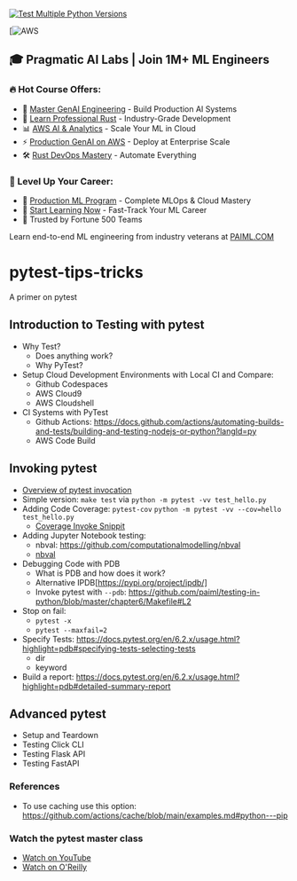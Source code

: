 [![Test Multiple Python Versions](https://github.com/bsimon94/pytest-tips-tricks/actions/workflows/testing-ci.yml/badge.svg)](https://github.com/bsimon94/pytest-tips-tricks/actions/workflows/testing-ci.yml)

[![AWS](https://codebuild.us-east-1.amazonaws.com/badges?uuid=eyJlbmNyeXB0ZWREYXRhIjoibm1YdHFvMzVaQ0hrQS9oRlFGUVhoVy9wWmNHNmQyMGRkTWwwaE9ocEU5TFRRYXJmQWtwaVc1NkxSbGcrOTBLM0RJN0VFS09jSWFoQWxIQUpGUHdYbFkwPSIsIml2UGFyYW1ldGVyU3BlYyI6IlFXcDJNdWhqV3VYL3M1d2oiLCJtYXRlcmlhbFNldFNlcmlhbCI6MX0%3D&branch=main)

## 🎓 Pragmatic AI Labs | Join 1M+ ML Engineers

### 🔥 Hot Course Offers:
* 🤖 [Master GenAI Engineering](https://ds500.paiml.com/learn/course/0bbb5/) - Build Production AI Systems
* 🦀 [Learn Professional Rust](https://ds500.paiml.com/learn/course/g6u1k/) - Industry-Grade Development
* 📊 [AWS AI & Analytics](https://ds500.paiml.com/learn/course/31si1/) - Scale Your ML in Cloud
* ⚡ [Production GenAI on AWS](https://ds500.paiml.com/learn/course/ehks1/) - Deploy at Enterprise Scale
* 🛠️ [Rust DevOps Mastery](https://ds500.paiml.com/learn/course/ex8eu/) - Automate Everything

### 🚀 Level Up Your Career:
* 💼 [Production ML Program](https://paiml.com) - Complete MLOps & Cloud Mastery
* 🎯 [Start Learning Now](https://ds500.paiml.com) - Fast-Track Your ML Career
* 🏢 Trusted by Fortune 500 Teams

Learn end-to-end ML engineering from industry veterans at [PAIML.COM](https://paiml.com)

# pytest-tips-tricks
A primer on pytest

## Introduction to Testing with pytest

* Why Test?
  * Does anything work?
  * Why PyTest?   
* Setup Cloud Development Environments with Local CI and Compare:  
  * Github Codespaces
  * AWS Cloud9
  * AWS Cloudshell 
* CI Systems with PyTest
  * Github Actions:  https://docs.github.com/actions/automating-builds-and-tests/building-and-testing-nodejs-or-python?langId=py      
  * AWS Code Build
 
##  Invoking pytest

* [Overview of pytest invocation](https://docs.pytest.org/en/6.2.x/usage.html?highlight=pdb)
* Simple version:  `make test` via `python -m pytest -vv test_hello.py`
* Adding Code Coverage:  `pytest-cov` `python -m pytest -vv --cov=hello test_hello.py`
  * [Coverage Invoke Snippit](https://github.com/noahgift/devops-from-zero/blob/main/Makefile#L7)   
* Adding Jupyter Notebook testing: 
  * nbval:  https://github.com/computationalmodelling/nbval
  * [nbval](https://github.com/noahgift/myrepo/blob/master/Makefile#L8-L10)
* Debugging Code with PDB
  * What is PDB and how does it work?
  * Alternative IPDB[https://pypi.org/project/ipdb/]
  * Invoke pytest with `--pdb`:  https://github.com/paiml/testing-in-python/blob/master/chapter6/Makefile#L2
* Stop on fail:
  * `pytest -x`
  * `pytest --maxfail=2`
* Specify Tests:  https://docs.pytest.org/en/6.2.x/usage.html?highlight=pdb#specifying-tests-selecting-tests
  * dir
  * keyword
* Build a report:  https://docs.pytest.org/en/6.2.x/usage.html?highlight=pdb#detailed-summary-report
  
##  Advanced pytest

* Setup and Teardown
* Testing Click CLI
* Testing Flask API
* Testing FastAPI

### References

* To use caching use this option:  https://github.com/actions/cache/blob/main/examples.md#python---pip

### Watch the pytest master class

* [Watch on YouTube](https://youtu.be/IN4qt-9bMiE)
* [Watch on O'Reilly](https://learning.oreilly.com/videos/pytest-master-class/10132021VIDEOPAIML/10132021VIDEOPAIML-c1_s0/)



